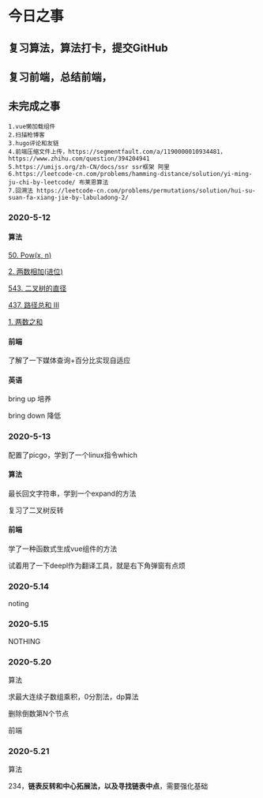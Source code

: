 # 今日之事

## 复习算法，算法打卡，提交GitHub

## 复习前端，总结前端，

## 未完成之事

```
1.vue懒加载组件
2.扫描枪博客
3.hugo评论和友链
4.前端压缩文件上传，https://segmentfault.com/a/1190000010934481，https://www.zhihu.com/question/394204941
5.https://umijs.org/zh-CN/docs/ssr ssr框架 阿里
6.https://leetcode-cn.com/problems/hamming-distance/solution/yi-ming-ju-chi-by-leetcode/ 布莱恩算法
7.回溯法 https://leetcode-cn.com/problems/permutations/solution/hui-su-suan-fa-xiang-jie-by-labuladong-2/
```



### 2020-5-12

#### 算法

[50. Pow(x, n)](https://leetcode-cn.com/problems/powx-n/)

[2. 两数相加(进位)](https://leetcode-cn.com/problems/add-two-numbers/)

[543. 二叉树的直径](https://leetcode-cn.com/problems/diameter-of-binary-tree/)

[437. 路径总和 III](https://leetcode-cn.com/problems/path-sum-iii/)

[1. 两数之和](https://leetcode-cn.com/problems/two-sum/)

#### 前端

了解了一下媒体查询+百分比实现自适应

#### 英语

bring up 培养

bring down 降低

### 2020-5-13

配置了picgo，学到了一个linux指令which

#### 算法

最长回文字符串，学到一个expand的方法

复习了二叉树反转

#### 前端

学了一种函数式生成vue组件的方法

试着用了一下deepl作为翻译工具，就是右下角弹窗有点烦

### 2020-5.14

noting

### 2020-5.15

NOTHING

### 2020-5.20

算法

求最大连续子数组乘积，0分割法，dp算法

删除倒数第N个节点

前端

### 2020-5.21

算法

234，**链表反转和中心拓展法，以及寻找链表中点**，需要强化基础
